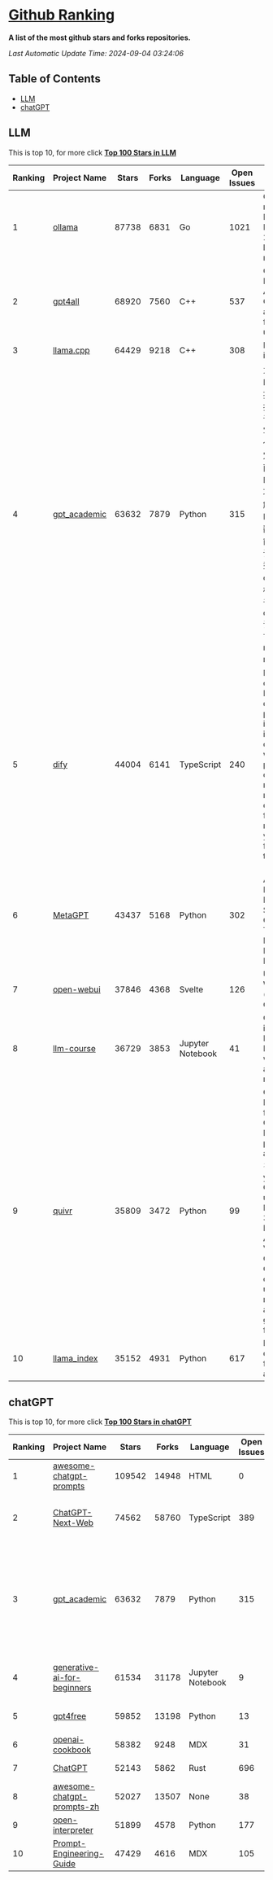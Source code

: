 [Github Ranking](./README.md)
==========

**A list of the most github stars and forks repositories.**

*Last Automatic Update Time: 2024-09-04 03:24:06*

## Table of Contents
 * [LLM](#LLM)
 * [chatGPT](#chatGPT)

## LLM

This is top 10, for more click **[Top 100 Stars in LLM](Top100/LLM.md)**

| Ranking | Project Name | Stars | Forks | Language | Open Issues | Description | Last Commit |
| ------- | ------------ | ----- | ----- | -------- | ----------- | ----------- | ----------- |
| 1 | [ollama](https://github.com/ollama/ollama) | 87738 | 6831 | Go | 1021 | Get up and running with Llama 3.1, Mistral, Gemma 2, and other large language models. | 2024-09-04T03:10:53Z |
| 2 | [gpt4all](https://github.com/nomic-ai/gpt4all) | 68920 | 7560 | C++ | 537 | GPT4All: Run Local LLMs on Any Device. Open-source and available for commercial use. | 2024-09-03T19:35:40Z |
| 3 | [llama.cpp](https://github.com/ggerganov/llama.cpp) | 64429 | 9218 | C++ | 308 | LLM inference in C/C++ | 2024-09-03T23:36:47Z |
| 4 | [gpt_academic](https://github.com/binary-husky/gpt_academic) | 63632 | 7879 | Python | 315 | 为GPT/GLM等LLM大语言模型提供实用化交互接口，特别优化论文阅读/润色/写作体验，模块化设计，支持自定义快捷按钮&函数插件，支持Python和C++等项目剖析&自译解功能，PDF/LaTex论文翻译&总结功能，支持并行问询多种LLM模型，支持chatglm3等本地模型。接入通义千问, deepseekcoder, 讯飞星火, 文心一言, llama2, rwkv, claude2, moss等。 | 2024-09-02T15:55:18Z |
| 5 | [dify](https://github.com/langgenius/dify) | 44004 | 6141 | TypeScript | 240 | Dify is an open-source LLM app development platform. Dify's intuitive interface combines AI workflow, RAG pipeline, agent capabilities, model management, observability features and more, letting you quickly go from prototype to production. | 2024-09-04T03:19:15Z |
| 6 | [MetaGPT](https://github.com/geekan/MetaGPT) | 43437 | 5168 | Python | 302 | 🌟 The Multi-Agent Framework: First AI Software Company, Towards Natural Language Programming | 2024-08-21T06:12:26Z |
| 7 | [open-webui](https://github.com/open-webui/open-webui) | 37846 | 4368 | Svelte | 126 | User-friendly WebUI for LLMs (Formerly Ollama WebUI) | 2024-09-03T19:46:43Z |
| 8 | [llm-course](https://github.com/mlabonne/llm-course) | 36729 | 3853 | Jupyter Notebook | 41 | Course to get into Large Language Models (LLMs) with roadmaps and Colab notebooks. | 2024-07-28T22:17:43Z |
| 9 | [quivr](https://github.com/QuivrHQ/quivr) | 35809 | 3472 | Python | 99 | Open-source RAG Framework for building GenAI Second Brains 🧠  Build productivity assistant (RAG) ⚡️🤖 Chat with your docs (PDF, CSV, ...)  & apps using Langchain, GPT 3.5 / 4 turbo, Private, Anthropic, VertexAI, Ollama, LLMs, Groq  that you can share with users !  Efficient retrieval augmented generation framework | 2024-09-03T16:41:02Z |
| 10 | [llama_index](https://github.com/run-llama/llama_index) | 35152 | 4931 | Python | 617 | LlamaIndex is a data framework for your LLM applications | 2024-09-04T00:58:03Z |


## chatGPT

This is top 10, for more click **[Top 100 Stars in chatGPT](Top100/chatGPT.md)**

| Ranking | Project Name | Stars | Forks | Language | Open Issues | Description | Last Commit |
| ------- | ------------ | ----- | ----- | -------- | ----------- | ----------- | ----------- |
| 1 | [awesome-chatgpt-prompts](https://github.com/f/awesome-chatgpt-prompts) | 109542 | 14948 | HTML | 0 | This repo includes ChatGPT prompt curation to use ChatGPT better. | 2024-09-03T21:27:52Z |
| 2 | [ChatGPT-Next-Web](https://github.com/ChatGPTNextWeb/ChatGPT-Next-Web) | 74562 | 58760 | TypeScript | 389 | A cross-platform ChatGPT/Gemini UI (Web / PWA / Linux / Win / MacOS). 一键拥有你自己的跨平台 ChatGPT/Gemini 应用。 | 2024-09-02T15:44:44Z |
| 3 | [gpt_academic](https://github.com/binary-husky/gpt_academic) | 63632 | 7879 | Python | 315 | 为GPT/GLM等LLM大语言模型提供实用化交互接口，特别优化论文阅读/润色/写作体验，模块化设计，支持自定义快捷按钮&函数插件，支持Python和C++等项目剖析&自译解功能，PDF/LaTex论文翻译&总结功能，支持并行问询多种LLM模型，支持chatglm3等本地模型。接入通义千问, deepseekcoder, 讯飞星火, 文心一言, llama2, rwkv, claude2, moss等。 | 2024-09-02T15:55:18Z |
| 4 | [generative-ai-for-beginners](https://github.com/microsoft/generative-ai-for-beginners) | 61534 | 31178 | Jupyter Notebook | 9 | 18 Lessons, Get Started Building with Generative AI  🔗 https://microsoft.github.io/generative-ai-for-beginners/ | 2024-09-03T10:01:43Z |
| 5 | [gpt4free](https://github.com/xtekky/gpt4free) | 59852 | 13198 | Python | 13 | The official gpt4free repository \| various collection of powerful language models | 2024-08-30T20:41:36Z |
| 6 | [openai-cookbook](https://github.com/openai/openai-cookbook) | 58382 | 9248 | MDX | 31 | Examples and guides for using the OpenAI API | 2024-09-03T23:55:23Z |
| 7 | [ChatGPT](https://github.com/lencx/ChatGPT) | 52143 | 5862 | Rust | 696 | 🔮 ChatGPT Desktop Application (Mac, Windows and Linux) | 2024-08-29T17:58:11Z |
| 8 | [awesome-chatgpt-prompts-zh](https://github.com/PlexPt/awesome-chatgpt-prompts-zh) | 52027 | 13507 | None | 38 | ChatGPT 中文调教指南。各种场景使用指南。学习怎么让它听你的话。 | 2024-07-30T11:43:23Z |
| 9 | [open-interpreter](https://github.com/OpenInterpreter/open-interpreter) | 51899 | 4578 | Python | 177 | A natural language interface for computers | 2024-09-03T19:08:09Z |
| 10 | [Prompt-Engineering-Guide](https://github.com/dair-ai/Prompt-Engineering-Guide) | 47429 | 4616 | MDX | 105 | 🐙 Guides, papers, lecture, notebooks and resources for prompt engineering | 2024-08-22T16:54:03Z |

